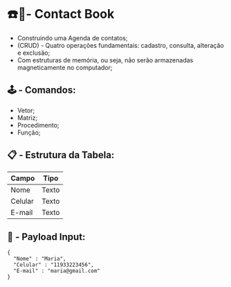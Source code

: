 # ☎️📒- Contact Book

- Construindo uma Agenda de contatos;
- (CRUD) - Quatro operações fundamentais: cadastro, consulta, alteração e exclusão;
- Com estruturas de memória, ou seja, não serão armazenadas magneticamente no computador;

## 🕹️ - Comandos:

- Vetor;
- Matriz;
- Procedimento;
- Função;

## 📋 - Estrutura da Tabela: 

| Campo   | Tipo  |
|---------|-------|
| Nome    | Texto |
| Celular | Texto |
| E-mail  | Texto |

## 📨 - Payload Input:

````
{
  "Nome" : "Maria",
  "Celular" : "11933223456",
  "E-mail" : "maria@gmail.com" 
}
````
